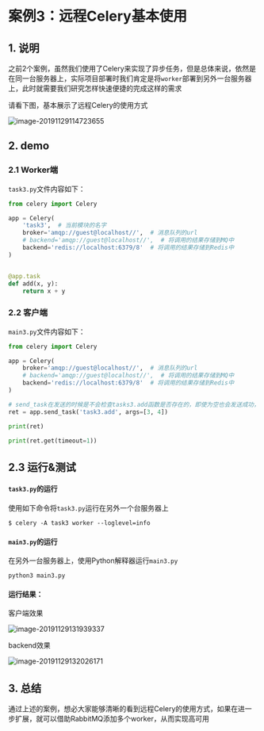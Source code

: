 # 案例3：远程Celery基本使用

## 1. 说明

之前2个案例，虽然我们使用了Celery来实现了异步任务，但是总体来说，依然是在同一台服务器上，实际项目部署时我们肯定是将`worker`部署到另外一台服务器上，此时就需要我们研究怎样快速便捷的完成这样的需求

请看下图，基本展示了远程Celery的使用方式

![image-20191129114723655](assets/image-20191129114723655.png)

## 2. demo

### 2.1 Worker端

`task3.py`文件内容如下：

```python
from celery import Celery

app = Celery(
    'task3',  # 当前模块的名字
    broker='amqp://guest@localhost//',  # 消息队列的url
    # backend='amqp://guest@localhost//',  # 将调用的结果存储到MQ中
    backend='redis://localhost:6379/8'  # 将调用的结果存储到Redis中
)


@app.task
def add(x, y):
    return x + y
```

### 2.2 客户端

`main3.py`文件内容如下：

```python
from celery import Celery

app = Celery(
    broker='amqp://guest@localhost//',  # 消息队列的url
    # backend='amqp://guest@localhost//',  # 将调用的结果存储到MQ中
    backend='redis://localhost:6379/8'  # 将调用的结果存储到Redis中
)

# send_task在发送的时候是不会检查tasks3.add函数是否存在的，即使为空也会发送成功，所以celery执行是可能找不到该函数报错；
ret = app.send_task('task3.add', args=[3, 4])

print(ret)

print(ret.get(timeout=1))
```

## 2.3 运行&测试

#### `task3.py`的运行

使用如下命令将`task3.py`运行在另外一个台服务器上

```shell
$ celery -A task3 worker --loglevel=info
```

#### `main3.py`的运行

在另外一台服务器上，使用Python解释器运行`main3.py`

```shell
python3 main3.py
```

#### 运行结果：

客户端效果

![image-20191129131939337](assets/image-20191129131939337.png)

backend效果

![image-20191129132026171](assets/image-20191129132026171.png)

## 3. 总结

通过上述的案例，想必大家能够清晰的看到远程Celery的使用方式，如果在进一步扩展，就可以借助RabbitMQ添加多个worker，从而实现高可用